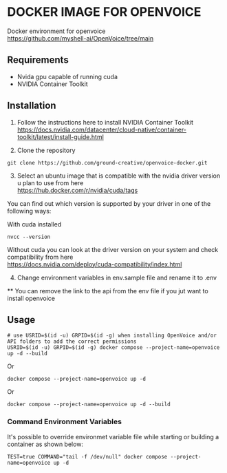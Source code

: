 # DOCKER IMAGE FOR OPENVOICE

Docker environment for openvoice<br />
https://github.com/myshell-ai/OpenVoice/tree/main


## Requirements

- Nvida gpu capable of running cuda
- NVIDIA Container Toolkit

## Installation

1) Follow the instructions here to install NVIDIA Container Toolkit<br />
https://docs.nvidia.com/datacenter/cloud-native/container-toolkit/latest/install-guide.html


2) Clone the repository
```
git clone https://github.com/ground-creative/openvoice-docker.git
```


3) Select an ubuntu image that is compatible with the nvidia driver version u plan to use from here<br />
https://hub.docker.com/r/nvidia/cuda/tags

You can find out which version is supported by your driver in one of the following ways:

With cuda installed
```
nvcc --version
```


Without cuda you can look at the driver version on your system and check compatibility from here<br />
https://docs.nvidia.com/deploy/cuda-compatibility/index.html


4) Change environment variables in env.sample file and rename it to .env

** You can remove the link to the api from the env file if you jut want to install openvoice

## Usage

```
# use USRID=$(id -u) GRPID=$(id -g) when installing OpenVoice and/or API folders to add the correct permissions
USRID=$(id -u) GRPID=$(id -g) docker compose --project-name=openvoice up -d --build
```
Or
```
docker compose --project-name=openvoice up -d
```
Or
```
docker compose --project-name=openvoice up -d --build
```
### Command Environment Variables

It's possible to override environmet variable file while starting or building a container as shown below:
```
TEST=true COMMAND="tail -f /dev/null" docker compose --project-name=openvoice up -d
```
